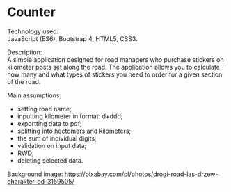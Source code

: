 # Counter

Technology used:<br />
JavaScript (ES6), Bootstrap 4, HTML5, CSS3.

Description:<br />
A simple application designed for road managers who purchase stickers on kilometer posts set along the road. The application allows you to calculate how many and what types of stickers you need to order for a given section of the road.

Main assumptions:
- setting road name;
- inputting kilometer in format: d+ddd;
- exportting data to pdf;
- splitting into hectomers and kilometers;
- the sum of individual digits;
- validation on input data;
- RWD;
- deleting selected data.

Background image: https://pixabay.com/pl/photos/drogi-road-las-drzew-charakter-od-3159505/
